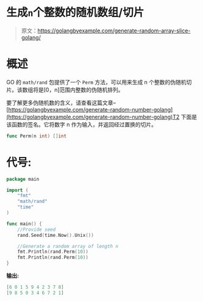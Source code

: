# 生成`n`个整数的随机数组/切片

> 原文：<https://golangbyexample.com/generate-random-array-slice-golang/>

# **概述**

GO 的 `math/rand` 包提供了一个 `Perm` 方法，可以用来生成 n 个整数的伪随机切片。该数组将是[0，n]范围内整数的伪随机排列。

要了解更多伪随机数的含义，请查看这篇文章–[https://golangbyexample.com/generate-random-number-golang](https://golangbyexample.com/generate-random-number-golang)T2 下面是该函数的签名。它将数字 n 作为输入，并返回经过置换的切片。

```go
func Perm(n int) []int
```

# **代号:**

```go
package main

import (
    "fmt"
    "math/rand"
    "time"
)

func main() {
    //Provide seed
    rand.Seed(time.Now().Unix())

    //Generate a random array of length n
    fmt.Println(rand.Perm(10))
    fmt.Println(rand.Perm(10))
}
```

**输出:**

```go
[6 0 1 5 9 4 2 3 7 8]
[9 8 5 0 3 4 6 7 2 1]
```